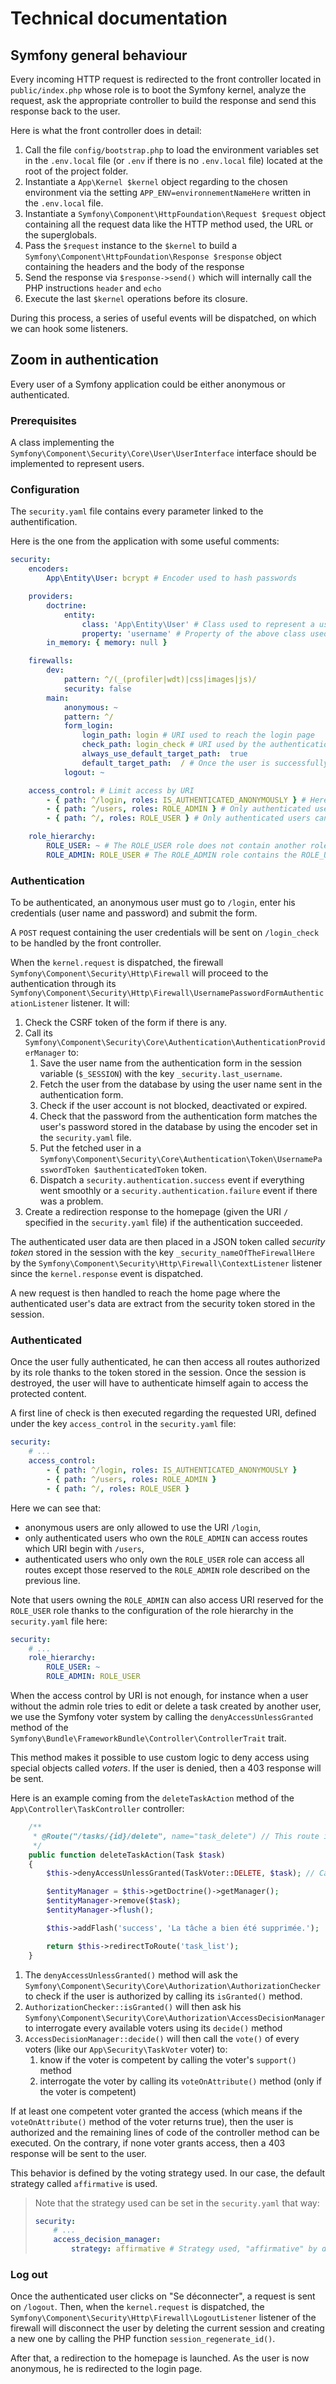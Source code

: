 # Technical documentation

## Symfony general behaviour

Every incoming HTTP request is redirected to the front controller located in `public/index.php` whose role is to boot the Symfony kernel, analyze the request, ask the appropriate controller to build the response and send this response back to the user.

Here is what the front controller does in detail:
1. Call the file `config/bootstrap.php` to load the environment variables set in the `.env.local` file (or `.env` if there is no `.env.local` file) located at the root of the project folder.
2. Instantiate a `App\Kernel $kernel` object regarding to the chosen environment via the setting `APP_ENV=environnementNameHere` written in the `.env.local` file.
3. Instantiate a  `Symfony\Component\HttpFoundation\Request $request` object containing all the request data like the HTTP method used, the URL or the superglobals.
4. Pass the `$request` instance to the `$kernel` to build a `Symfony\Component\HttpFoundation\Response $response` object containing the headers and the body of the response
5. Send the response via `$response->send()` which will internally call the PHP instructions `header` and `echo`
6. Execute the last `$kernel` operations before its closure.

During this process, a series of useful events will be dispatched, on which we can hook some listeners.

## Zoom in authentication

Every user of a Symfony application could be either anonymous or authenticated.

### Prerequisites

A class implementing the `Symfony\Component\Security\Core\User\UserInterface` interface should be implemented to represent users.

### Configuration

The `security.yaml` file contains every parameter linked to the authentification.

Here is the one from the application with some useful comments:

```yaml
security:
    encoders:
        App\Entity\User: bcrypt # Encoder used to hash passwords

    providers:
        doctrine:
            entity:
                class: 'App\Entity\User' # Class used to represent a user. It should implement the Symfony\Component\Security\Core\User\UserInterface interface
                property: 'username' # Property of the above class used for authentication
        in_memory: { memory: null }

    firewalls:
        dev:
            pattern: ^/(_(profiler|wdt)|css|images|js)/
            security: false
        main:
            anonymous: ~
            pattern: ^/
            form_login:
                login_path: login # URI used to reach the login page
                check_path: login_check # URI used by the authentication form located in the login page
                always_use_default_target_path:  true
                default_target_path:  / # Once the user is successfully authenticated, it will be redirected to this URI
            logout: ~

    access_control: # Limit access by URI
        - { path: ^/login, roles: IS_AUTHENTICATED_ANONYMOUSLY } # Here everybody can use this URI
        - { path: ^/users, roles: ROLE_ADMIN } # Only authenticated users having the ROLE_ADMIN role can access pages which URI begin with /users
        - { path: ^/, roles: ROLE_USER } # Only authenticated users can access pages which URI begin with / (because every authenticated user has the ROLE_USER role)

    role_hierarchy:
        ROLE_USER: ~ # The ROLE_USER role does not contain another role (it is still present here to be able to show it in the user creation form)
        ROLE_ADMIN: ROLE_USER # The ROLE_ADMIN role contains the ROLE_USER role, which means that a user having the ROLE_ADMIN role will be granted the ROLE_USER too
```

### Authentication

To be authenticated, an anonymous user must go to `/login`, enter his credentials (user name and password) and submit the form.

A `POST` request containing the user credentials will be sent on `/login_check` to be handled by the front controller.

When the `kernel.request` is dispatched, the firewall `Symfony\Component\Security\Http\Firewall` will proceed to the authentication through its `Symfony\Component\Security\Http\Firewall\UsernamePasswordFormAuthenticationListener` listener. It will:
1. Check the CSRF token of the form if there is any.
2. Call its `Symfony\Component\Security\Core\Authentication\AuthenticationProviderManager` to:
    1. Save the user name from the authentication form in the session variable (`$_SESSION`) with the key `_security.last_username`.
    2. Fetch the user from the database by using the user name sent in the authentication form.
    3. Check if the user account is not blocked, deactivated or expired.
    4. Check that the password from the authentication form matches the user's password stored in the database by using the encoder set in the `security.yaml` file.
    5. Put the fetched user in a `Symfony\Component\Security\Core\Authentication\Token\UsernamePasswordToken $authenticatedToken` token.
    6. Dispatch a `security.authentication.success` event if everything went smoothly or a `security.authentication.failure` event if there was a problem.
3. Create a redirection response to the homepage (given the URI `/` specified in the `security.yaml` file) if the authentication succeeded.

The authenticated user data are then placed in a JSON token called *security token* stored in the session with the key `_security_nameOfTheFirewallHere` by the `Symfony\Component\Security\Http\Firewall\ContextListener` listener since the `kernel.response` event is dispatched.

A new request is then handled to reach the home page where the authenticated user's data are extract from the security token stored in the session.

### Authenticated

Once the user fully authenticated, he can then access all routes authorized by its role thanks to the token stored in the session. Once the session is destroyed, the user will have to authenticate himself again to access the protected content.

A first line of check is then executed regarding the requested URI, defined under the key `access_control` in the `security.yaml` file:

```yaml
security:
    # ...
    access_control:
        - { path: ^/login, roles: IS_AUTHENTICATED_ANONYMOUSLY }
        - { path: ^/users, roles: ROLE_ADMIN }
        - { path: ^/, roles: ROLE_USER }
```

Here we can see that:
* anonymous users are only allowed to use the URI `/login`,
* only authenticated users who own the `ROLE_ADMIN` can access routes which URI begin with `/users`,
* authenticated users who only own the `ROLE_USER` role can access all routes except those reserved to the `ROLE_ADMIN` role described on the previous line.

Note that users owning the `ROLE_ADMIN` can also access URI reserved for the `ROLE_USER` role thanks to the configuration of the role hierarchy in the `security.yaml` file here:

```yaml
security:
    # ...
    role_hierarchy:
        ROLE_USER: ~
        ROLE_ADMIN: ROLE_USER
```

When the access control by URI is not enough, for instance when a user without the admin role tries to edit or delete a task created by another user, we use the Symfony voter system by calling the `denyAccessUnlessGranted` method of the `Symfony\Bundle\FrameworkBundle\Controller\ControllerTrait` trait.

This method makes it possible to use custom logic to deny access using special objects called *voters*. If the user is denied, then a 403 response will be sent.

Here is an example coming from the `deleteTaskAction` method of the `App\Controller\TaskController` controller:

```php
    /**
     * @Route("/tasks/{id}/delete", name="task_delete") // This route is accessible to all authenticated users
     */
    public function deleteTaskAction(Task $task)
    {
        $this->denyAccessUnlessGranted(TaskVoter::DELETE, $task); // Call the denyAccessUnlessGranted() method asking every voter supporting the TaskVoter::DELETE attribute and using a Task entity as a subject

        $entityManager = $this->getDoctrine()->getManager();
        $entityManager->remove($task);
        $entityManager->flush();

        $this->addFlash('success', 'La tâche a bien été supprimée.');

        return $this->redirectToRoute('task_list');
    }
```

1. The `denyAccessUnlessGranted()` method will ask the `Symfony\Component\Security\Core\Authorization\AuthorizationChecker` to check if the user is authorized by calling its `isGranted()` method.
2. `AuthorizationChecker::isGranted()` will then ask his `Symfony\Component\Security\Core\Authorization\AccessDecisionManager` to interrogate every available voters using its `decide()` method
3. `AccessDecisionManager::decide()` will then call the `vote()` of every voters (like our `App\Security\TaskVoter` voter) to:
    1. know if the voter is competent by calling the voter's `support()` method
    2. interrogate the voter by calling its `voteOnAttribute()` method (only if the voter is competent)

If at least one competent voter granted the access (which means if the `voteOnAttribute()` method of the voter returns true), then the user is authorized and the remaining lines of code of the controller method can be executed. On the contrary, if none voter grants access, then a 403 response will be sent to the user.

This behavior is defined by the voting strategy used. In our case, the default strategy called `affirmative` is used.

> Note that the strategy used can be set in the `security.yaml` that way:
>
> ```yaml
> security:
>     # ...
>     access_decision_manager:
>         strategy: affirmative # Strategy used, "affirmative" by default
> ```

### Log out

Once the authenticated user clicks on "Se déconnecter", a request is sent on `/logout`. Then, when the `kernel.request` is dispatched, the `Symfony\Component\Security\Http\Firewall\LogoutListener` listener of the firewall will disconnect the user by deleting the current session and creating a new one by calling the PHP function `session_regenerate_id()`.

After that, a redirection to the homepage is launched. As the user is now anonymous, he is redirected to the login page.

